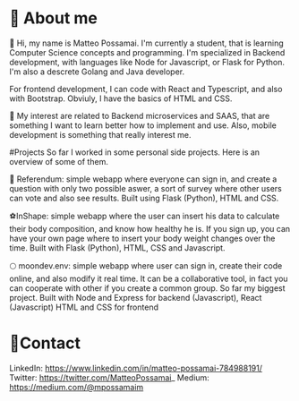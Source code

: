 # :rocket: About me 


:raising_hand: Hi, my name is Matteo Possamai. I'm currently a student, that is learning Computer Science concepts and programming. I'm specialized in Backend development, with
languages like Node for Javascript, or Flask for Python. I'm also a descrete Golang and Java developer.

For frontend development, I can code with React and Typescript, and also with Bootstrap. Obviuly, I have the basics of HTML and CSS. 

:book: My interest are related to Backend microservices and SAAS, that are something I want to learn better how to implement and use. Also, mobile development is 
something that really interest me. 

#Projects
So far I worked in some personal side projects. Here is an overview of some of them.

:ledger: Referendum: simple webapp where everyone can sign in, and create a question with only two possible aswer, a sort of survey where other users can vote and also 
see results. Built using Flask (Python), HTML and CSS.

:soccer:InShape: simple webapp where the user can insert his data to calculate their body composition, and know how healthy he is. If you sign up, you can have
your own page where to insert your body weight changes over the time. Built with Flask (Python), HTML, CSS and Javascript. 

:full_moon: moondev.env: simple webapp where user can sign in, create their code online, and also modify it real time. It can be a collaborative tool, in fact you can cooperate 
with other if you create a common group. So far my biggest project. Built with Node and Express for backend (Javascript), React (Javascript) HTML and CSS for frontend

#	:iphone:Contact

LinkedIn: https://www.linkedin.com/in/matteo-possamai-784988191/
Twitter: https://twitter.com/MatteoPossamai_
Medium: https://medium.com/@mpossamaim

